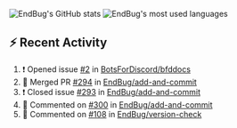 ![EndBug's GitHub stats](https://github-readme-stats.vercel.app/api?username=endbug&show_icons=true&theme=dark)
![EndBug's most used languages](https://github-readme-stats.vercel.app/api/top-langs/?username=endbug&layout=compact&theme=dark)

## ⚡ Recent Activity

<!--START_SECTION:activity-->
1. ❗️ Opened issue [#2](https://github.com//BotsForDiscord/bfddocs/issues/2) in [BotsForDiscord/bfddocs](https://github.com//BotsForDiscord/bfddocs)
2. 🎉 Merged PR [#294](https://github.com//EndBug/add-and-commit/pull/294) in [EndBug/add-and-commit](https://github.com//EndBug/add-and-commit)
3. ❗️ Closed issue [#293](https://github.com//EndBug/add-and-commit/issues/293) in [EndBug/add-and-commit](https://github.com//EndBug/add-and-commit)
4. 💬 Commented on [#300](https://github.com//EndBug/add-and-commit/issues/300) in [EndBug/add-and-commit](https://github.com//EndBug/add-and-commit)
5. 💬 Commented on [#108](https://github.com//EndBug/version-check/issues/108) in [EndBug/version-check](https://github.com//EndBug/version-check)
<!--END_SECTION:activity-->
